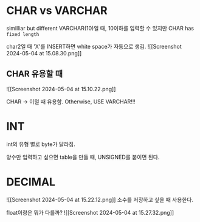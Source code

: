 
# CHAR vs VARCHAR
similliar but different
VARCHAR(10)일 때, 10이하를 입력할 수 있지만
CHAR has `fixed length`

char2일 때 'X'를 INSERT하면 white space가 자동으로 생김.
![[Screenshot 2024-05-04 at 15.08.30.png]]

## CHAR 유용할 때
![[Screenshot 2024-05-04 at 15.10.22.png]]

CHAR -> 이럴 때 유용함.
Otherwise, USE VARCHAR!!!

# INT
int의 유형 별로 byte가 달라짐.

양수만 입력하고 싶으면 table을 만들 때, UNSIGNED를 붙이면 된다.

# DECIMAL
![[Screenshot 2024-05-04 at 15.22.12.png]]
소수를 저장하고 싶을 때 사용한다.

float이랑은 뭐가 다를까?
![[Screenshot 2024-05-04 at 15.27.32.png]]
